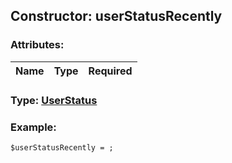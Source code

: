 ## Constructor: userStatusRecently  

### Attributes:

| Name     |    Type       | Required |
|----------|:-------------:|---------:|


### Type: [UserStatus](../types/UserStatus.md)

### Example:


```
$userStatusRecently = ;
```